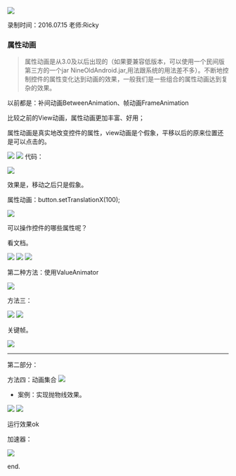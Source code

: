 ![](https://github.com/IvyZh/Android_Learning/blob/master/DN/UI/imgs/QQ%E6%88%AA%E5%9B%BE.png)

录制时间：2016.07.15
老师:Ricky


### 属性动画

> 属性动画是从3.0及以后出现的（如果要兼容低版本，可以使用一个民间版第三方的一个jar NineOldAndroid.jar,用法跟系统的用法差不多）。不断地控制控件的属性变化达到动画的效果，一般我们是一些组合的属性动画达到复杂的效果。

以前都是：补间动画BetweenAnimation、帧动画FrameAnimation

比较之前的View动画，属性动画更加丰富、好用；

属性动画是真实地改变控件的属性，view动画是个假象，平移以后的原来位置还是可以点击的。

![](https://github.com/IvyZh/Android_Learning/blob/master/DN/UI/imgs/QQ%E6%88%AA%E5%9B%BE20170307174404.png)
![](https://github.com/IvyZh/Android_Learning/blob/master/DN/UI/imgs/QQ%E6%88%AA%E5%9B%BE20170307174422.png)
代码：

![](https://github.com/IvyZh/Android_Learning/blob/master/DN/UI/imgs/QQ%E6%88%AA%E5%9B%BE20170307174607.png)

效果是，移动之后只是假象。


属性动画：button.setTranslationX(100);


![](https://github.com/IvyZh/Android_Learning/blob/master/DN/UI/imgs/QQ%E6%88%AA%E5%9B%BE20170307174740.png)


可以操作控件的哪些属性呢？

看文档。

![](https://github.com/IvyZh/Android_Learning/blob/master/DN/UI/imgs/QQ%E6%88%AA%E5%9B%BE20170307174916.png)
![](https://github.com/IvyZh/Android_Learning/blob/master/DN/UI/imgs/QQ%E6%88%AA%E5%9B%BE20170307175602.png)
![](https://github.com/IvyZh/Android_Learning/blob/master/DN/UI/imgs/QQ%E6%88%AA%E5%9B%BE20170307175929.png)

第二种方法：使用ValueAnimator

![](https://github.com/IvyZh/Android_Learning/blob/master/DN/UI/imgs/QQ%E6%88%AA%E5%9B%BE20170307180109.png)


方法三：

![](https://github.com/IvyZh/Android_Learning/blob/master/DN/UI/imgs/QQ%E6%88%AA%E5%9B%BE20170307180414.png)
![](https://github.com/IvyZh/Android_Learning/blob/master/DN/UI/imgs/QQ%E6%88%AA%E5%9B%BE20170307180533.png)


关键帧。

![](https://github.com/IvyZh/Android_Learning/blob/master/DN/UI/imgs/QQ%E6%88%AA%E5%9B%BE20170307180758.png)

---

第二部分：


方法四：动画集合
![](https://github.com/IvyZh/Android_Learning/blob/master/DN/UI/imgs/QQ%E6%88%AA%E5%9B%BE20170307181139.png)

- 案例：实现抛物线效果。

![](https://github.com/IvyZh/Android_Learning/blob/master/DN/UI/imgs/QQ%E6%88%AA%E5%9B%BE20170308110238.png)
![](https://github.com/IvyZh/Android_Learning/blob/master/DN/UI/imgs/QQ%E6%88%AA%E5%9B%BE20170308112604.png)



运行效果ok


加速器：

![](https://github.com/IvyZh/Android_Learning/blob/master/DN/UI/imgs/QQ%E6%88%AA%E5%9B%BE20170308123449.png)


end.











